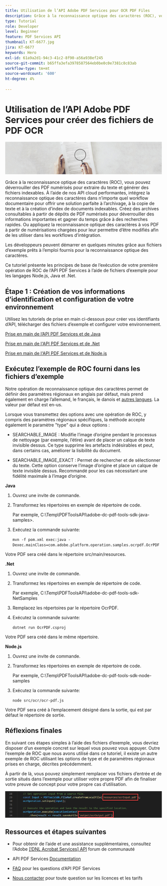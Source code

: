 ```yaml
---
title: Utilisation de l’API Adobe PDF Services pour OCR PDF Files
description: Grâce à la reconnaissance optique des caractères (ROC), vous pouvez déverrouiller des PDF numérisés pour extraire du texte et générer des fichiers indexables
type: Tutorial
role: Developer
level: Beginner
feature: PDF Services API
thumbnail: KT-6677.jpg
jira: KT-6677
keywords: Hero
exl-id: 61a9a2d1-94c3-41c2-8f90-a56a938ef245
source-git-commit: b65ffa3efa3978587564eb0be0c0e7381c8c83ab
workflow-type: tm+mt
source-wordcount: '600'
ht-degree: 4%

---
```


# Utilisation de l’API Adobe PDF Services pour créer des fichiers de PDF OCR

![Créer une image de héros PDF](assets/OCR_hero.jpg)

Grâce à la reconnaissance optique des caractères (ROC), vous pouvez déverrouiller des PDF numérisés pour extraire du texte et générer des fichiers indexables. À l’aide de nos API cloud performantes, intégrez la reconnaissance optique des caractères dans n’importe quel workflow documentaire pour offrir une solution parfaite à l’archivage, à la copie de texte et à la création d’index de documents indexables. Créez des archives consultables à partir de dépôts de PDF numérisés pour déverrouiller des informations importantes et gagner du temps grâce à des recherches rapides. Ou appliquez la reconnaissance optique des caractères à vos PDF à partir de numérisations chargées pour leur permettre d’être modifiés afin de les utiliser dans les workflows d’intégration.

Les développeurs peuvent démarrer en quelques minutes grâce aux fichiers d’exemple prêts à l’emploi fournis pour la reconnaissance optique des caractères.

Ce tutoriel présente les principes de base de l’exécution de votre première opération de ROC de l’API PDF Services à l’aide de fichiers d’exemple pour les langages Node.js, Java et .Net.

## Étape 1 : Création de vos informations d’identification et configuration de votre environnement

Utilisez les tutoriels de prise en main ci-dessous pour créer vos identifiants d’API, télécharger des fichiers d’exemple et configurer votre environnement.

[Prise en main de l’API PDF Services et de Java](gettingstartedjava.md)

[Prise en main de l&#39;API PDF Services et de .Net](gettingstartednet.md)

[Prise en main de l&#39;API PDF Services et de Node.js](createpdffromhtml.md)

## Exécutez l’exemple de ROC fourni dans les fichiers d’exemple

Notre opération de reconnaissance optique des caractères permet de définir des paramètres régionaux en anglais par défaut, mais prend également en charge l’allemand, le français, le danois et [autres langues](https://opensource.adobe.com/pdftools-sdk-docs/release/latest/howtos.html#ocr-with-explicit-language). La valeur par défaut est en-us.

Lorsque vous transmettez des options avec une opération de ROC, y compris des paramètres régionaux spécifiques, la méthode accepte également le paramètre &quot;type&quot; qui a deux options :

* SEARCHABLE_IMAGE : Modifie l’image d’origine pendant le processus de nettoyage (par exemple, l’étire) avant de placer un calque de texte invisible dessus. Ce type supprime les artefacts indésirables et peut, dans certains cas, améliorer la lisibilité du document.

* SEARCHABLE_IMAGE_EXACT : Permet de rechercher et de sélectionner du texte. Cette option conserve l’image d’origine et place un calque de texte invisible dessus. Recommandé pour les cas nécessitant une fidélité maximale à l’image d’origine.

**Java**

1. Ouvrez une invite de commande.

1. Transformez les répertoires en exemple de répertoire de code.

   Par exemple, C:\Temp\PDFToolsAPI\adobe-dc-pdf-tools-sdk-java-samples>.

1. Exécutez la commande suivante:

   `mvn -f pom.xml exec:java -Dexec.mainClass=com.adobe.platform.operation.samples.ocrpdf.OcrPDF`

Votre PDF sera créé dans le répertoire src/main/resources.

**.Net**

1. Ouvrez une invite de commande.

1. Transformez les répertoires en exemple de répertoire de code.

   Par exemple, C:\Temp\PDFToolsAPI\adobe-dc-pdf-tools-sdk-NetSamples

1. Remplacez les répertoires par le répertoire OcrPDF.

1. Exécutez la commande suivante:

   `dotnet run OcrPDF.csproj`

Votre PDF sera créé dans le même répertoire.

**Node.js**

1. Ouvrez une invite de commande.

1. Transformez les répertoires en exemple de répertoire de code.

   Par exemple, C:\Temp\PDFToolsAPI\adobe-dc-pdf-tools-sdk-node-samples

1. Exécutez la commande suivante:

   `node src/ocr/ocr-pdf.js`

Votre PDF sera créé à l’emplacement désigné dans la sortie, qui est par défaut le répertoire de sortie.

## Réflexions finales

En suivant ces étapes simples à l’aide des fichiers d’exemple, vous devriez disposer d’un exemple concret sur lequel vous pouvez vous appuyer. Outre l’exemple de ROC que nous avons utilisé dans ce tutoriel, il existe un autre exemple de ROC utilisant les options de type et de paramètres régionaux prises en charge, décrites précédemment.

À partir de là, vous pouvez simplement remplacer vos fichiers d’entrée et de sortie situés dans l’exemple pour utiliser votre propre PDF afin de finaliser votre preuve de concept pour votre propre cas d’utilisation.

![Preuve de concept](assets/OCR_poc.png)

## Ressources et étapes suivantes

* Pour obtenir de l’aide et une assistance supplémentaires, consultez l’Adobe [[!DNL Acrobat Services] API](https://community.adobe.com/t5/document-cloud-sdk/bd-p/Document-Cloud-SDK?page=1&amp;sort=latest_replies&amp;filter=all) forum de communauté

* API PDF Services [Documentation](https://www.adobe.com/go/pdftoolsapi_doc)

* [FAQ](https://community.adobe.com/t5/document-cloud-sdk/faq-for-document-services-pdf-tools-api/m-p/10726197) pour les questions d’API PDF Services

* [Nous contacter](https://www.adobe.com/go/pdftoolsapi_requestform) pour toute question sur les licences et les tarifs
